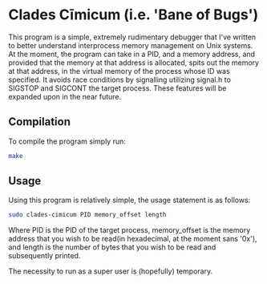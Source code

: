 # Clades Cīmicum (i.e. 'Bane of Bugs')
This program is a simple, extremely rudimentary debugger that I've written to better understand interprocess memory management on Unix systems.
At the moment, the program can take in a PID, and a memory address, and provided that the memory at that address is allocated, spits out the memory at that address, in the virtual memory of the process whose ID was specified. It avoids race conditions by signalling utilizing signal.h to SIGSTOP and SIGCONT the target process. These features will be expanded upon in the near future.

## Compilation
To compile the program simply run:
```sh
make
```
## Usage
Using this program is relatively simple, the usage statement is as follows:
```sh
sudo clades-cimicum PID memory_offset length 
```
Where PID is the PID of the target process, memory_offset is the memory address that you wish to be read(in hexadecimal, at the moment sans '0x'), and length is the number of bytes that you wish to be read and subsequently printed. 

The necessity to run as a super user is (hopefully) temporary.


